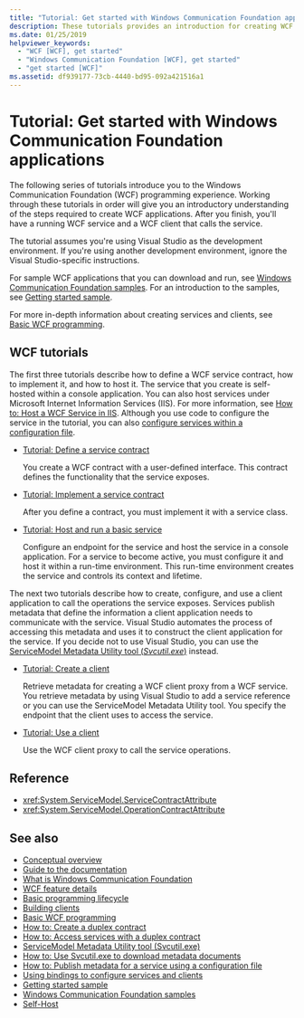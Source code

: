 ```yaml
---
title: "Tutorial: Get started with Windows Communication Foundation applications"
description: These tutorials provides an introduction for creating WCF applications. 
ms.date: 01/25/2019
helpviewer_keywords:
  - "WCF [WCF], get started"
  - "Windows Communication Foundation [WCF], get started"
  - "get started [WCF]"
ms.assetid: df939177-73cb-4440-bd95-092a421516a1
---
```

# Tutorial: Get started with Windows Communication Foundation applications
The following series of tutorials introduce you to the Windows Communication Foundation (WCF) programming experience. Working through these tutorials in order will give you an introductory understanding of the steps required to create WCF applications. After you finish, you'll have a running WCF service and a WCF client that calls the service.

The tutorial assumes you're using Visual Studio as the development environment. If you're using another development environment, ignore the Visual Studio-specific instructions.

For sample WCF applications that you can download and run, see [Windows Communication Foundation samples](samples/index.md). For an introduction to the samples, see [Getting started sample](samples/getting-started-sample.md).

For more in-depth information about creating services and clients, see [Basic WCF programming](basic-wcf-programming.md).

## WCF tutorials

The first three tutorials describe how to define a WCF service contract, how to implement it, and how to host it. The service that you create is self-hosted within a console application. You can also host services under Microsoft Internet Information Services (IIS). For more information, see [How to: Host a WCF Service in IIS](feature-details/how-to-host-a-wcf-service-in-iis.md). Although you use code to configure the service in the tutorial, you can also [configure services within a configuration file](configuring-services-using-configuration-files.md).

- [Tutorial: Define a service contract](how-to-define-a-wcf-service-contract.md)

    You create a WCF contract with a user-defined interface. This contract defines the functionality that the service exposes.

- [Tutorial: Implement a service contract](how-to-implement-a-wcf-contract.md)

    After you define a contract, you must implement it with a service class.

- [Tutorial: Host and run a basic service](how-to-host-and-run-a-basic-wcf-service.md)

    Configure an endpoint for the service and host the service in a console application. For a service to become active, you must configure it and host it within a run-time environment. This run-time environment creates the service and controls its context and lifetime.

The next two tutorials describe how to create, configure, and use a client application to call the operations the service exposes. Services publish metadata that define the information a client application needs to communicate with the service. Visual Studio automates the process of accessing this metadata and uses it to construct the client application for the service. If you decide not to use Visual Studio, you can use the [ServiceModel Metadata Utility tool (*Svcutil.exe*)](servicemodel-metadata-utility-tool-svcutil-exe.md) instead.

- [Tutorial: Create a client](how-to-create-a-wcf-client.md)

    Retrieve metadata for creating a WCF client proxy from a WCF service. You retrieve metadata by using Visual Studio to add a service reference or you can use the ServiceModel Metadata Utility tool. You specify the endpoint that the client uses to access the service.

- [Tutorial: Use a client](how-to-use-a-wcf-client.md)

    Use the WCF client proxy to call the service operations.

## Reference

- <xref:System.ServiceModel.ServiceContractAttribute>
- <xref:System.ServiceModel.OperationContractAttribute>

## See also

- [Conceptual overview](conceptual-overview.md)
- [Guide to the documentation](guide-to-the-documentation.md)
- [What is Windows Communication Foundation](whats-wcf.md)
- [WCF feature details](feature-details/index.md)
- [Basic programming lifecycle](basic-programming-lifecycle.md)
- [Building clients](building-clients.md)
- [Basic WCF programming](basic-wcf-programming.md)
- [How to: Create a duplex contract](feature-details/how-to-create-a-duplex-contract.md)
- [How to: Access services with a duplex contract](feature-details/how-to-access-services-with-a-duplex-contract.md)
- [ServiceModel Metadata Utility tool (Svcutil.exe)](servicemodel-metadata-utility-tool-svcutil-exe.md)
- [How to: Use Svcutil.exe to download metadata documents](feature-details/how-to-use-svcutil-exe-to-download-metadata-documents.md)
- [How to: Publish metadata for a service using a configuration file](feature-details/how-to-publish-metadata-for-a-service-using-a-configuration-file.md)
- [Using bindings to configure services and clients](using-bindings-to-configure-services-and-clients.md)
- [Getting started sample](samples/getting-started-sample.md)
- [Windows Communication Foundation samples](samples/index.md)
- [Self-Host](samples/self-host.md)
